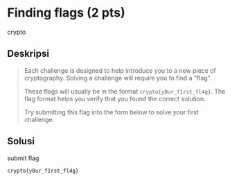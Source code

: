 # Finding flags (2 pts)
crypto

## Deskripsi
> Each challenge is designed to help introduce you to a new piece of cryptography. Solving a challenge will require you to find a "flag".
>
> These flags will usually be in the format ```crypto{y0ur_f1rst_fl4g}```. The flag format helps you verify that you found the correct solution.
>
> Try submitting this flag into the form below to solve your first challenge.

## Solusi

submit flag 
``` console
crypto{y0ur_f1rst_fl4g}
```
